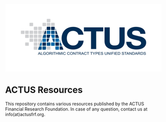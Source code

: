 [![ACTUS](https://github.com/actusfrf/actus-resources/blob/master/logos/actus_logo.jpg "ACTUS Financial Research Foundation")](https://www.actusfrf.org)

ACTUS Resources
=======

This repository contains various resources published by the ACTUS Financial Research Foundation. In case of any question, contact us at info(at)actusfrf.org.
